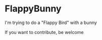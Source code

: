 # FlappyBunny

I'm trying to do a "Flappy Bird" with a bunny

If you want to contribute, be welcome
